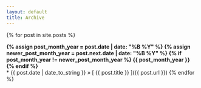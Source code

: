 ```yaml
---
layout: default
title: Archive
---
```



{% for post in site.posts %}
<div><strong>
  {% assign post_month_year = post.date | date: "%B %Y" %}
  {% assign newer_post_month_year = post.next.date | date: "%B %Y" %}
  {% if post_month_year != newer_post_month_year %}
    {{ post_month_year }}
  {% endif %}
</strong></div>
  * {{ post.date | date_to_string }} &raquo; [ {{ post.title }} ]({{ post.url }})
{% endfor %}
